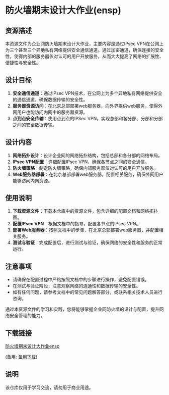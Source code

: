 # 防火墙期末设计大作业(ensp)

## 资源描述

本资源文件为企业网防火墙期末设计大作业，主要内容是通过IPsec VPN在公网上为三个甚至三个异地私有网络提供安全通信通道。通过加密通道，确保连接的安全性，使得内部的服务器仅对认可的用户开放服务，从而大大提高了网络的扩展性、便捷性与安全性。

## 设计目标

1. **安全通信通道**：通过IPsec VPN技术，在公网上为多个异地私有网络提供安全的通信通道，确保数据传输的安全性。
2. **服务器资源访问**：在北京总部部署web服务器，向外界提供web服务，使得外网用户也能访问内网中的服务器资源。
3. **点到点安全传输**：使用点到点的IPSec VPN，实现总部和各分部、分部和分部之间的安全数据传输。

## 设计内容

1. **网络拓扑设计**：设计企业网的网络拓扑结构，包括总部和各分部的网络布局。
2. **IPsec VPN配置**：详细配置IPsec VPN，确保各节点之间的安全通信。
3. **防火墙策略**：制定防火墙策略，确保内部服务器仅对认可的用户开放服务。
4. **Web服务器部署**：在北京总部部署web服务器，配置相关服务，确保外网用户能够访问内网资源。

## 使用说明

1. **下载资源文件**：下载本仓库中的资源文件，包含详细的配置文档和网络拓扑图。
2. **配置IPsec VPN**：根据文档中的指导，配置各节点的IPsec VPN。
3. **部署Web服务器**：按照文档中的步骤，在北京总部部署web服务器，并配置相关服务。
4. **测试与验证**：完成配置后，进行测试与验证，确保网络的安全性和服务的正常运行。

## 注意事项

- 请确保在配置过程中严格按照文档中的步骤进行操作，避免配置错误。
- 在测试与验证阶段，注意观察网络的连通性和数据传输的安全性。
- 如有任何问题，请参考文档中的常见问题解答部分，或联系相关技术人员进行咨询。

通过本资源文件的学习和实践，您将能够掌握企业网防火墙的设计与配置，提升网络安全管理的能力。

## 下载链接
[防火墙期末设计大作业ensp](https://pan.quark.cn/s/ff7030beac8f) 

(备用: [备用下载](https://pan.baidu.com/s/1nQkf1iwGLqk-r5dGsdURTA?pwd=1234))

## 说明

该仓库仅用于学习交流，请勿用于商业用途。
